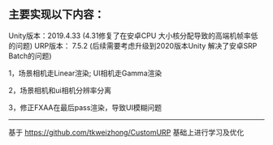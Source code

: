 ## 主要实现以下内容：

Unity版本：2019.4.33     (4.31修复了在安卓CPU 大小核分配导致的高端机帧率低的问题)
URP版本： 7.5.2       (后续需要考虑升级到2020版本Unity  解决了安卓SRP Batch的问题) 

1，场景相机走Linear渲染; UI相机走Gamma渲染

2，场景相机和ui相机分辨率分离

3，修正FXAA在最后pass渲染，导致UI模糊问题

-----------

基于  https://github.com/tkweizhong/CustomURP   基础上进行学习及优化
